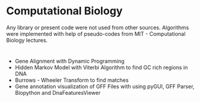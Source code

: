 # Computational Biology
Any library or present code were not used from other sources. Algorithms were implemented with help of pseudo-codes from MIT - Computational Biology lectures.  
#
- Gene Alignment with Dynamic Programming
- Hidden Markov Model with Viterbi Algorithm to find GC rich regions in DNA
- Burrows - Wheeler Transform to find matches 
- Gene annotation visualization of GFF Files with using pyGUI, GFF Parser, Biopython and DnaFeaturesViewer

